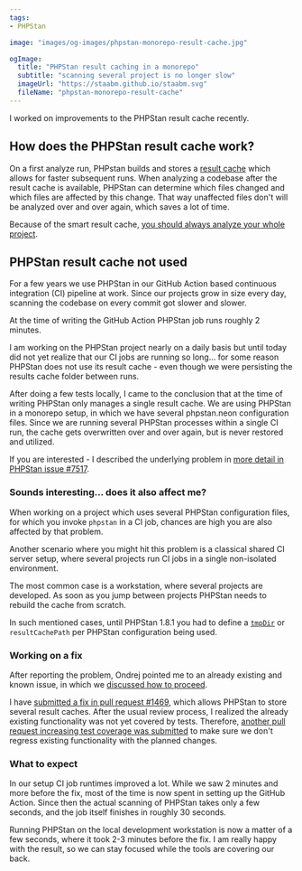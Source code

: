 ```yaml
---
tags:
- PHPStan

image: "images/og-images/phpstan-monorepo-result-cache.jpg"

ogImage:
  title: "PHPStan result caching in a monorepo"
  subtitle: "scanning several project is no longer slow"
  imageUrl: "https://staabm.github.io/staabm.svg"
  fileName: "phpstan-monorepo-result-cache"
---
```


I worked on improvements to the PHPStan result cache recently.

## How does the PHPStan result cache work?

On a first analyze run, PHPstan builds and stores a [result cache](https://phpstan.org/user-guide/result-cache) which allows for faster subsequent runs. When analyzing a codebase after the result cache is available, PHPStan can determine which files changed and which files are affected by this change. That way unaffected files don't will be analyzed over and over again, which saves a lot of time.

Because of the smart result cache, [you should always analyze your whole project](https://phpstan.org/blog/why-you-should-always-analyse-whole-project).

## PHPStan result cache not used

For a few years we use PHPStan in our GitHub Action based continuous integration (CI) pipeline at work.
Since our projects grow in size every day, scanning the codebase on every commit got slower and slower.

At the time of writing the GitHub Action PHPStan job runs roughly 2 minutes.

I am working on the PHPStan project nearly on a daily basis but until today did not yet realize that our CI jobs are running so long... for some reason PHPStan does not use its result cache - even though we were persisting the results cache folder between runs.

After doing a few tests locally, I came to the conclusion that at the time of writing PHPStan only manages a single result cache.
We are using PHPStan in a monorepo setup, in which we have several phpstan.neon configuration files.
Since we are running several PHPStan processes within a single CI run, the cache gets overwritten over and over again,
but is never restored and utilized.

If you are interested - I described the underlying problem in [more detail in PHPStan issue #7517](https://github.com/phpstan/phpstan/issues/7517).


### Sounds interesting... does it also affect me?

When working on a project which uses several PHPStan configuration files, for which you invoke `phpstan` in a CI job,
chances are high you are also affected by that problem.

Another scenario where you might hit this problem is a classical shared CI server setup, where several projects run CI jobs in a single non-isolated environment.

The most common case is a workstation, where several projects are developed. As soon as you jump between projects PHPStan needs to rebuild the cache from scratch.

In such mentioned cases, until PHPStan 1.8.1 you had to define a [`tmpDir`](https://phpstan.org/config-reference#caching) or `resultCachePath` per PHPStan configuration being used.


### Working on a fix

After reporting the problem, Ondrej pointed me to an already existing and known issue, in which we [discussed how to proceed](https://github.com/phpstan/phpstan/issues/7379#issuecomment-1164140188).

I have [submitted a fix in pull request #1469](https://github.com/phpstan/phpstan-src/pull/1469), which allows PHPStan to store several result caches.
After the usual review process, I realized the already existing functionality was not yet covered by tests.
Therefore, [another pull request increasing test coverage was submitted](https://github.com/phpstan/phpstan-src/pull/1475) to make sure we don't regress existing functionality with the planned changes.


### What to expect

In our setup CI job runtimes improved a lot. While we saw 2 minutes and more before the fix, most of the time is now spent in setting up the GitHub Action.
Since then the actual scanning of PHPStan takes only a few seconds, and the job itself finishes in roughly 30 seconds.

Running PHPStan on the local development workstation is now a matter of a few seconds, where it took 2-3 minutes before the fix. I am really happy with the result, so we can stay focused while the tools are covering our back.
